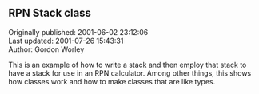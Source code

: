## RPN Stack class  
Originally published: 2001-06-02 23:12:06  
Last updated: 2001-07-26 15:43:31  
Author: Gordon Worley  
  
This is an example of how to write a stack and then employ that stack to have a stack for use in an RPN calculator.  Among other things, this shows how classes work and how to make classes that are like types.